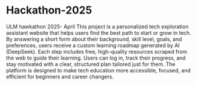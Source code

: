 # Hackathon-2025
ULM hawkathon 2025- April
This project is a personalized tech exploration assistant website that helps users find the best path to start or grow in tech. By answering a short form about their background, skill level, goals, and preferences, users receive a custom learning roadmap generated by AI (DeepSeek). Each step includes free, high-quality resources scraped from the web to guide their learning. Users can log in, track their progress, and stay motivated with a clear, structured plan tailored just for them. The platform is designed to make tech education more accessible, focused, and efficient for beginners and career changers.

